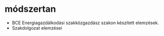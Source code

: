 # módszertan
- BCE Energiagazdálkodási szakközgazdász szakon készített elemzések.
- Szakdolgozat elemzései
